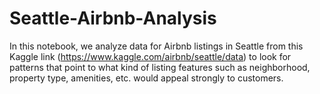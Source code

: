 # Seattle-Airbnb-Analysis
In this notebook, we analyze data for Airbnb listings in Seattle from this Kaggle link (https://www.kaggle.com/airbnb/seattle/data) to look for patterns that point to what kind of listing features such as neighborhood, property type, amenities, etc. would appeal strongly to customers.
